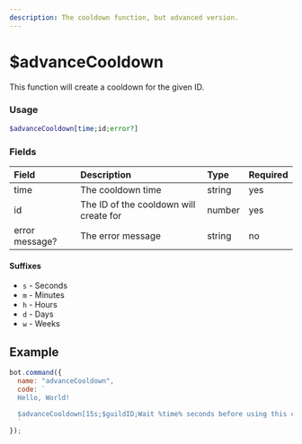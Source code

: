 ```yaml
---
description: The cooldown function, but advanced version.
---
```


# $advanceCooldown

This function will create a cooldown for the given ID.

### Usage 

```php
$advanceCooldown[time;id;error?]
```

### Fields

| Field | Description | Type | Required |
| :--- | :--- | :--- | :--- |
| time | The cooldown time | string | yes |
| id | The ID of the cooldown will create for | number | yes |
| error message? | The error message | string | no |

#### Suffixes

* `s` - Seconds
* `m` - Minutes
* `h` - Hours
* `d` - Days
* `w` - Weeks

## Example

```javascript
bot.command({
  name: "advanceCooldown",
  code: `
  Hello, World!
  
  $advanceCooldown[15s;$guildID;Wait %time% seconds before using this command again.]
  `
});
```

